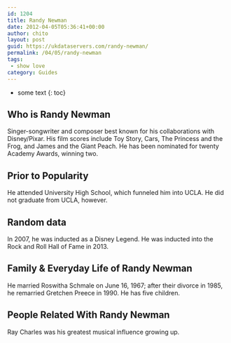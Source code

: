 ```yaml
---
id: 1204
title: Randy Newman
date: 2012-04-05T05:36:41+00:00
author: chito
layout: post
guid: https://ukdataservers.com/randy-newman/
permalink: /04/05/randy-newman
tags:
 - show love
category: Guides
---
```


* some text
{: toc}
          
          
## Who is  Randy Newman
                  
                  
                  
Singer-songwriter and composer best known for his collaborations with Disney/Pixar. His film scores include Toy Story, Cars, The Princess and the Frog, and James and the Giant Peach. He has been nominated for twenty Academy Awards, winning two.
                  
                
                
                
## Prior to Popularity 
                  
                  
                  
He attended University High School, which funneled him into UCLA. He did not graduate from UCLA, however.
                  
                
                
                
## Random data 
                  
                  
                  
In 2007, he was inducted as a Disney Legend. He was inducted into the Rock and Roll Hall of Fame in 2013. 
                  
                
                
                
## Family & Everyday Life of Randy Newman
                  
                  
                  
He married Roswitha Schmale on June 16, 1967; after their divorce in 1985, he remarried Gretchen Preece in 1990. He has five children. 
                  
                
                
                
## People Related With  Randy Newman
                  
                  
                  
Ray Charles was his greatest musical influence growing up.
                  
                
              
            
          
          
          
    
    
  

